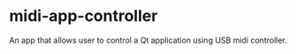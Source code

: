 # midi-app-controller
An app that allows user to control a Qt application using USB midi controller.
